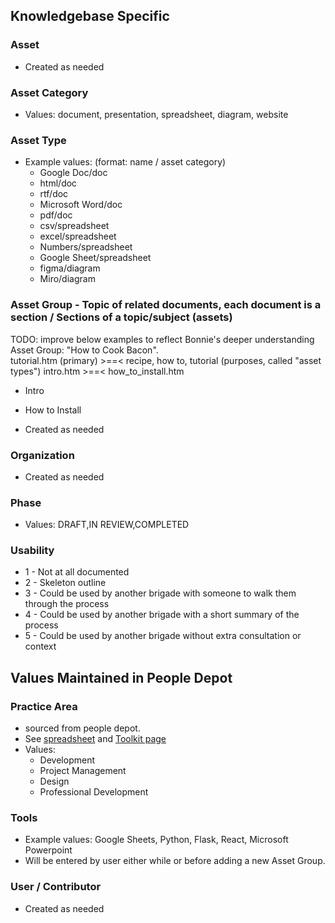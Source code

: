 ## Knowledgebase  Specific
### Asset
- Created as needed

### Asset Category
- Values: document, presentation, spreadsheet, diagram, website

### Asset Type
- Example values: (format: name / asset category)
     - Google Doc/doc
     - html/doc
     - rtf/doc
     - Microsoft Word/doc
     - pdf/doc
     - csv/spreadsheet
     - excel/spreadsheet
     - Numbers/spreadsheet
     - Google Sheet/spreadsheet
     - figma/diagram
     - Miro/diagram

### Asset Group - Topic of related documents, each document is a section / Sections of a topic/subject (assets)
TODO: improve below examples to reflect Bonnie's deeper understanding
Asset Group: "How to Cook Bacon".   
    tutorial.htm (primary) >==< recipe, how to, tutorial (purposes, called "asset types")
    intro.htm >==< 
    how_to_install.htm

  - Intro
  - How to Install

- Created as needed

### Organization
- Created as needed

### Phase
- Values: DRAFT,IN REVIEW,COMPLETED

### Usability
- 1 - Not at all documented
- 2 - Skeleton outline
- 3 - Could be used by another brigade with someone to walk them through the process
- 4 - Could be used by another brigade with a short summary of the process
- 5 - Could be used by another brigade without extra consultation or context

## Values Maintained in People Depot
### Practice Area
- sourced from people depot.  
- See [spreadsheet](https://docs.google.com/spreadsheets/d/1x_zZ8JLS2hO-zG0jUocOJmX16jh-DF5dccrd_OEGNZ0/edit#gid=815241861) and [Toolkit page](https://www.hackforla.org/toolkit) 
- Values:
  - Development
  - Project Management
  - Design
  - Professional Development

### Tools 
- Example values: Google Sheets, Python, Flask, React, Microsoft Powerpoint
- Will be entered by user either while or before adding a new Asset Group.

### User / Contributor
- Created as needed
